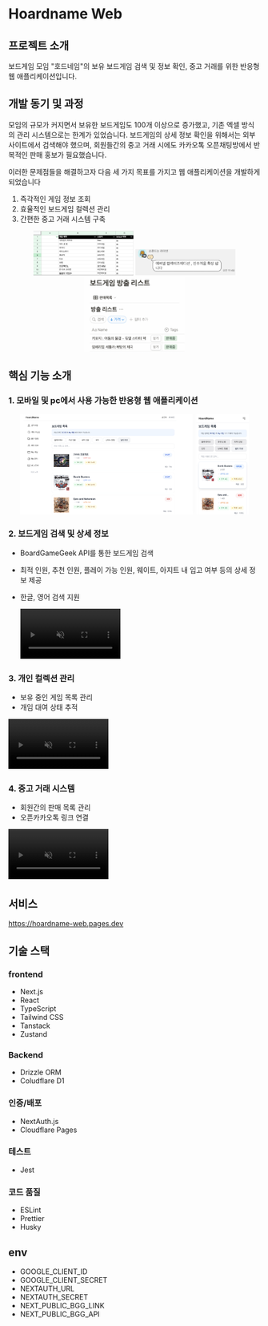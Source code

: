 # Hoardname Web

## 프로젝트 소개
보드게임 모임 "호드네임"의 보유 보드게임 검색 및 정보 확인, 중고 거래를 위한 반응형 웹 애플리케이션입니다.

## 개발 동기 및 과정

모임의 규모가 커지면서 보유한 보드게임도 100개 이상으로 증가했고, 기존 엑셀 방식의 관리 시스템으로는 한계가 있었습니다. 보드게임의 상세 정보 확인을 위해서는 외부 사이트에서 검색해야 했으며, 회원들간의 중고 거래 시에도 카카오톡 오픈채팅방에서 반복적인 판매 홍보가 필요했습니다.

이러한 문제점들을 해결하고자 다음 세 가지 목표를 가지고 웹 애플리케이션을 개발하게 되었습니다
1.  즉각적인 게임 정보 조회
2. 효율적인 보드게임 컬렉션 관리
3. 간편한 중고 거래 시스템 구축
<p align="center">
  <img src="public/readme/gameList.png" width="200" alt="게임 목록 엑셀">
  <img src="public/readme/kakaotalkTrade.jpeg" width="200" alt="카카오톡을 통한 중고 거래">
   <img src="public/readme/personalTrade.png" width="200" alt="카카오톡을 통한 중고 거래2">
</p>

## 핵심 기능 소개

### 1. 모바일 및 pc에서 사용 가능한 반응형 웹 애플리케이션

<p align="center">
  <img src="public/readme/pc-view.png" height="200" alt="pc 화면">
  <img src="public/readme/mobile-view.jpeg" height="200" alt="모바일 화면">
</p>

### 2. 보드게임 검색 및 상세 정보
- BoardGameGeek API를 통한 보드게임 검색
- 최적 인원, 추천 인원, 플레이 가능 인원, 웨이트, 아지트 내 입고 여부 등의 상세 정보 제공
- 한글, 영어 검색 지원

  <video autoplay loop muted playsinline style="max-width: 200px; width: 100%;">
    <source src="public/readme/addGame.mp4" type="video/mp4">
  </video>

### 3. 개인 컬렉션 관리
- 보유 중인 게임 목록 관리
- 개임 대여 상태 추적

<video autoplay loop muted playsinline style="max-width: 200px; width: 100%;">
    <source src="public/readme/myGame.mp4" type="video/mp4">
  </video>

### 4. 중고 거래 시스템
- 회원간의 판매 목록 관리
- 오픈카카오톡 링크 연결

<video autoplay loop muted playsinline style="max-width: 200px; width: 100%;">
    <source src="public/readme/myMarket.mp4" type="video/mp4">
  </video>


## 서비스
https://hoardname-web.pages.dev

## 기술 스택

### frontend
- Next.js 
- React
- TypeScript
- Tailwind CSS
- Tanstack
- Zustand

### Backend
- Drizzle ORM
- Coludflare D1

### 인증/배포
- NextAuth.js
- Cloudflare Pages

### 테스트
- Jest

### 코드 품질
- ESLint
- Prettier
- Husky

## env
- GOOGLE_CLIENT_ID
- GOOGLE_CLIENT_SECRET
- NEXTAUTH_URL
- NEXTAUTH_SECRET
- NEXT_PUBLIC_BGG_LINK
- NEXT_PUBLIC_BGG_API